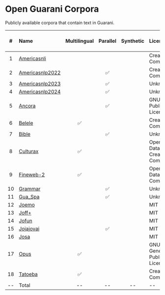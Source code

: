 # Open Guarani Corpora 

Publicly available corpora that contain text in Guarani. 

|#|Name|Multilingual|Parallel|Synthetic|License|Docs in Gn|Total Words|Total Chars|Avg. Words/Doc|Avg. Chars/Doc|Avg. Prop. of Gn| 
|:---:|:---|:---:|:---:|:---:|:---|---:|---:|---:|---:|---:|---:| 
|1|[Americasnli](https://github.com/abteen/americasnli)| | | |Creative Commons|1,990|13,611|101,889|6.840|51.201|0.983| 
|2|[Americasnlp2022](https://github.com/AmericasNLP/americasnlp2022)| |:white_check_mark:| |Creative Commons|386|1,666|11,941|4.316|30.935|0.916| 
|3|[Americasnlp2023](https://github.com/AmericasNLP/americasnlp2023)| |:white_check_mark:| |Unknown|27,027|413,175|3,161,598|15.287|116.979|0.979| 
|4|[Americasnlp2024](https://github.com/AmericasNLP/americasnlp2024)| |:white_check_mark:| |Unknown|109,719|1,446,800|11,053,563|13.186|100.744|0.950| 
|5|[Ancora](https://github.com/baladon-lucas-pardinas/NMT-Translation-gn-es/tree/main/artifacts/data/raw)| |:white_check_mark:| |GNU Public License|14,120|334,973|2,320,434|23.723|164.337|0.810| 
|6|[Belele](https://huggingface.co/datasets/facebook/2M-Belebele)|:white_check_mark:| | |Creative Commons|1,800|65,713|503,106|36.507|279.503|0.996| 
|7|[Bible](https://github.com/baladon-lucas-pardinas/NMT-Translation-gn-es/tree/main/artifacts/data/raw)| |:white_check_mark:| |Unknown|22,818|386,549|2,684,120|16.941|117.632|0.990| 
|8|[Culturax](https://huggingface.co/datasets/uonlp/CulturaX)|:white_check_mark:| | |Open Data and Creative Commons|63|2,333|17,437|37.032|276.778|0.998| 
|9|[Fineweb-2](https://huggingface.co/datasets/HuggingFaceFW/fineweb-2)|:white_check_mark:| | |Open Data Commons|45,397|12,800,376|93,757,717|281.965|2065.284|0.935| 
|10|[Grammar](https://github.com/baladon-lucas-pardinas/NMT-Translation-gn-es/tree/main/artifacts/data/raw)| |:white_check_mark:| |Unknown|277,842|999,398|8,343,710|3.597|30.030|0.957| 
|11|[Gua_Spa](https://github.com/pln-fing-udelar/gua-spa-2023)| |:white_check_mark:| |Unknown|1,500|23,855|150,185|15.903|100.123|0.729| 
|12|[Joemo](https://huggingface.co/datasets/mmaguero/gn-emotion-recognition)| | | |MIT|1,571|10,693|78,034|6.806|49.672|0.770| 
|13|[Joff+](https://huggingface.co/datasets/mmaguero/gn-offensive-language-identification)| | | |MIT|2,170|15,016|110,058|6.920|50.718|0.784| 
|14|[Jofun](https://huggingface.co/datasets/mmaguero/gn-humor-detection)| | | |MIT|1,842|12,958|95,196|7.035|51.681|0.791| 
|15|[Jojajovai](https://github.com/pln-fing-udelar/jojajovai)| |:white_check_mark:| |MIT|30,855|456,446|3,517,466|14.793|114.000|0.960| 
|16|[Josa](https://huggingface.co/datasets/mmaguero/gn-jopara-sentiment-analysis)| | | |MIT|3,491|47,305|388,330|13.551|111.237|0.814| 
|17|[Opus](https://opus.nlpl.eu/GNOME/es&gn/v1/GNOME)|:white_check_mark:| | |GNU General Public License|267|627|4,388|2.348|16.434|0.340| 
|18|[Tatoeba](https://tatoeba.org/en/downloads)|:white_check_mark:| | |Creative Commons|3,367|13,269|95,040|3.941|28.227|0.939| 
| -- | Total | -- | -- | -- | -- | 546,225 | 17,044,763 | 126,394,212 | -- | -- | -- |  
